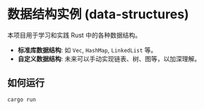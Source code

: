 # 数据结构实例 (data-structures)

本项目用于学习和实践 Rust 中的各种数据结构。

- **标准库数据结构**: 如 `Vec`, `HashMap`, `LinkedList` 等。
- **自定义数据结构**: 未来可以手动实现链表、树、图等，以加深理解。

## 如何运行

```bash
cargo run
```
